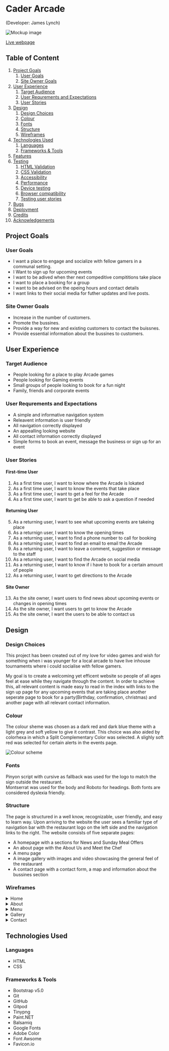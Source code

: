 # Cader Arcade
(Developer: James Lynch)

![Mockup image](docs/am-i-responsive.JPG)

[Live webpage](https://jamsey911.github.io/CI.PP1.Cader-arcade/index.html)

## Table of Content

1. [Project Goals](#project-goals)
    1. [User Goals](#user-goals)
    2. [Site Owner Goals](#site-owner-goals)
2. [User Experience](#user-experience)
    1. [Target Audience](#target-audience)
    2. [User Requrements and Expectations](#user-requrements-and-expectations)
    3. [User Stories](#user-stories)
3. [Design](#design)
    1. [Design Choices](#design-choices)
    2. [Colour](#colours)
    3. [Fonts](#fonts)
    4. [Structure](#structure)
    5. [Wireframes](#wireframes)
4. [Technologies Used](#technologies-used)
    1. [Languages](#languages)
    2. [Frameworks & Tools](#frameworks-&-tools)
5. [Features](#features)
6. [Testing](#validation)
    1. [HTML Validation](#HTML-validation)
    2. [CSS Validation](#CSS-validation)
    3. [Accessibility](#accessibility)
    4. [Performance](#performance)
    5. [Device testing](#performing-tests-on-various-devices)
    6. [Browser compatibility](#browser-compatability)
    7. [Testing user stories](#testing-user-stories)
8. [Bugs](#Bugs)
9. [Deployment](#deployment)
10. [Credits](#credits)
11. [Acknowledgements](#acknowledgements)

## Project Goals 

### User Goals
- I want a place to engage and socialize with fellow gamers in a communal setting.
- I Want to sign up for upcoming events
- I want to be adived when ther  next compeditive compititions take place
- I want to place a booking for a group
- I want to be advised on the opeing hours and contact details
- I want links to their social media for futher updates and live posts.

### Site Owner Goals
- Increase in the number of customers.
- Promote the bussines.
- Provide a way for new and existing customers to contact the buissnes.
- Provide essential information about the bussines to customers.

## User Experience

### Target Audience
- People looking for a place to play Arcade games
- People looking for Gaming events
- Small groups of people looking to book for a fun night
- Family, friends and corporate events

### User Requrements and Expectations

- A simple and informative navigation system
- Releavent information is user friendly
- All navigation correctly displayed
- An appealling looking website
- All contact information correctly displayed
- Simple forms to book an event, message the business or sign up for an event

### User Stories

#### First-time User 
1. As a first time user, I want to know where the Arcade is lokated
2. As a first time user, I want to know the events that take place
3. As a first time user, I want to get a feel for the Arcade
4. As a first time user, I want to get be able to ask a question if needed


#### Returning User
5. As a returning user, I want to see what upcoming events are takeing place
6. As a returnign user, I want to know the opening times
7. As a returning user, I want to find a phone number to call for booking
8. As a returning user, I want to find an email to email the Arcade
9. As a returning user, I want to leave a comment, suggestion or message to the staff
10. As a returning user, I want to find the Arcade on social media
11. As a returning user, I want to know if i have to book for a certain amount of people
12. As a returning user, I want to get directions to the Arcade

#### Site Owner 
13. As the site owner, I want users to find news about upcoming events or changes in opening times
14. As the site owner, I want users to get to know the Arcade 
15. As the site owner, I want the users to be able to contact us

<!-- Day 2 -->
## Design

### Design Choices
This project has been created out of my love for video games and wish for something when i was younger for a local arcade to have live inhouse tournaments where i could socialise with fellow gamers. 

My goal is to create a welcoming yet efficent website so people of all ages feel at ease while they navigate through the content. In order to achieve this, all relevant content is made easy to read in the index with links to the sign up page for any upcoming events that are taking place another seperate page to book for a party(Birthday, confirmation, christmas) and another page with all relevant contact information.

### Colour
 The colour sheme was chosen as a dark red and dark blue theme with a light grey and soft yellow to give it contrast. This choice was also aided by colorhexa in which a Split Complementary Color was selected. A slighly soft red was selected for certain alerts in the events page.
<br>

![Colour scheme](docs/features/color-palette.JPG)


### Fonts
Pinyon script with cursive as fallback was used for the logo to match the sign outside the restaurant. 
<br>
Montserrat was used for the body and Roboto for headings. Both fonts are considered dyslexia friendly.

### Structure
The page is structured in a well know, recognizable, user friendly, and easy to learn way. Upon arriving to the website the user sees a familiar type of navigation bar with the restaurant logo on the left side and the navigation links to the right. 
The website consists of five separate pages: 
- A homepage with a sections for News and Sunday Meal Offers
- An about page with the About Us and Meet the Chef
- A menu page
- A image gallery with images and video showcasing the general feel of the restaurant
- A contact page with a contact form, a map and information about the bussines section

### Wireframes

<details><summary>Home</summary>
<img src="docs/wireframes/wireframes-homepage.png">
</details>
<details><summary>About</summary>
<img src="docs/wireframes/wireframes-about.png">
</details>
<details><summary>Menu</summary>
<img src="docs/wireframes/wireframes-menu.png">
</details>
<details><summary>Gallery</summary>
<img src="docs/wireframes/wireframes-gallery.png">
</details>
<details><summary>Contact</summary>
<img src="docs/wireframes/wireframes-contact.png">
</details>

## Technologies Used

### Languages
- HTML
- CSS

### Frameworks & Tools
- Bootstrap v5.0
- Git
- GitHub
- Gitpod
- Tinypng
- Paint<span>.</span>NET
- Balsamiq
- Google Fonts
- Adobe Color
- Font Awsome
- Favicon<span>.</span>io




